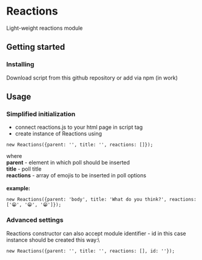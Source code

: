 # Reactions
Light-weight reactions module
## Getting started
### Installing 
Download script from this github repository or add via npm (in work)
## Usage
### Simplified initialization
* connect reactions.js to your html page in script tag
* create instance of Reactions using 
```
new Reactions({parent: '', title: '', reactions: []});
```
where\
**parent** - element in which poll should be inserted\
**title** - poll title\
**reactions** - array of emojis to be inserted in poll options\
\
**example:**
```
new Reactions({parent: 'body', title: 'What do you think?', reactions: ['😁', '😁', '😁']});
```
### Advanced settings
Reactions constructor can also accept module identifier  - id
in this case instance should be created this way:\
```
new Reactions({parent: '', title: '', reactions: [], id: ''});
```





